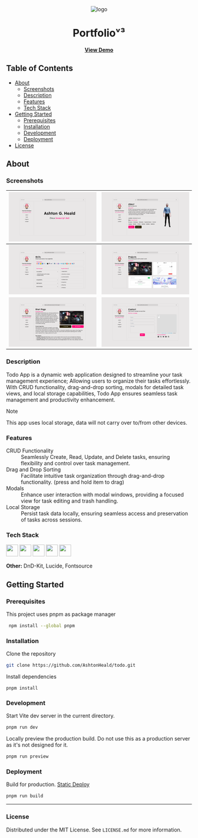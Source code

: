 <div align="center">
  <img src="public/logo.svg" alt="logo" width="200" height="auto" />
  <h1>Portfolioᵛ³</h1>
  <p>
    
  </p>
  <h4>
    <a href="https://gh.ashthe.dev/todo/">View Demo</a>
  </h4>
</div>

## Table of Contents
- [About](#about)
  - [Screenshots](#screenshots)
  - [Description](#description)
  - [Features](#features)
  - [Tech Stack](#tech-stack)
- [Getting Started](#getting-started)
  - [Prerequisites](#prerequisites)
  - [Installation](#installation)
  - [Development](#development)
  - [Deployment](#deployment)
- [License](#license)

<!-- About -->
##  About
### Screenshots
  
|<img src="public/screenshot.webp" alt="light-todos" />|<img src="public/screenshot1.webp" alt="light-todo-edit" />|
|:---:|:---:|
|<img src="public/screenshot2.webp" alt="dark-todos-full" />|<img src="public/screenshot3.webp" alt="dark-todos-trash" />|
|<img src="public/screenshot4.webp" alt="dark-todos-full" />|<img src="public/screenshot5.webp" alt="dark-todos-trash" />|

### Description
  <p>Todo App is a dynamic web application designed to streamline your task management experience; Allowing users to organize their tasks effortlessly. With CRUD functionality, drag-and-drop sorting, modals for detailed task views, and local storage capabilities, Todo App ensures seamless task management and productivity enhancement.</p>

> [!NOTE]
>This app uses local storage, data will not carry over to/from other devices.

### Features

<dl>
  <dt>CRUD Functionality</dt>
  <dd>Seamlessly Create, Read, Update, and Delete tasks, ensuring flexibility and control over task management.</dd>
  <dt>Drag and Drop Sorting</dt>
  <dd>Facilitate intuitive task organization through drag-and-drop functionality. (press and hold item to drag)</dd>
  <dt>Modals</dt>
  <dd>Enhance user interaction with modal windows, providing a focused view for task editing and trash handling.</dd>
  <dt>Local Storage</dt>
  <dd>Persist task data locally, ensuring seamless access and preservation of tasks across sessions.</dd>
</dl>

### Tech Stack

<div>
<img height="32" width="32" src="https://cdn.jsdelivr.net/gh/devicons/devicon@latest/icons/vitejs/vitejs-original.svg" />
<img height="32" width="32" src="https://cdn.jsdelivr.net/gh/devicons/devicon@latest/icons/react/react-original.svg" />
<img height="32" width="32" src="https://cdn.jsdelivr.net/gh/devicons/devicon@latest/icons/typescript/typescript-original.svg" />
<img height="32" width="32" src="https://cdn.jsdelivr.net/npm/simple-icons@v11/icons/shadcnui.svg" />
<img height="32" width="32" src="https://cdn.jsdelivr.net/gh/devicons/devicon@latest/icons/tailwindcss/tailwindcss-original.svg" />
</div>

<p><b>Other:</b> DnD-Kit, Lucide, Fontsource</p>

<!-- Getting Started -->
##  Getting Started
### Prerequisites
This project uses pnpm as package manager
```bash
 npm install --global pnpm
```

### Installation

Clone the repository
```bash
git clone https://github.com/AshtonHeald/todo.git
```

Install dependencies
```
pnpm install
```

### Development

Start Vite dev server in the current directory.
```bash
pnpm run dev
```

Locally preview the production build. Do not use this as a production server as it's not designed for it.
```bash
pnpm run preview
```

### Deployment

Build for production. [Static Deploy](https://vitejs.dev/guide/static-deploy.html)
```bash
pnpm run build
```

---

<!-- Licence -->
### License

Distributed under the MIT License. See `LICENSE.md` for more information.

